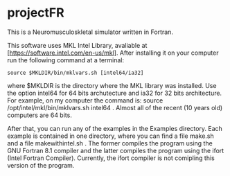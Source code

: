 # projectFR

This is a Neuromusculoskletal simulator written in Fortran. 

This software uses MKL Intel Library, avaliable at [https://software.intel.com/en-us/mkl]. After installing it on your computer run the following command at a terminal:

    source $MKLDIR/bin/mklvars.sh [intel64/ia32]

where $MKLDIR is the directory where the MKL library was installed. Use the option intel64 for 64 bits archutecture and ia32 for 32 bits architecture. For example, on my computer the  command is: source /opt/intel/mkl/bin/mklvars.sh intel64 . Almost all of the recent (10 years old) computers are 64 bits.

After that, you can run any of the examples in the Examples directory. Each example is contained in one directory, where you can find a file make.sh and a file makewithintel.sh . The former compiles the program using the GNU Fortran 8.1 compiler and the latter compiles the program using the ifort (Intel Fortran Compiler).  Currently, the ifort compiler is not comipling this version of the program.

